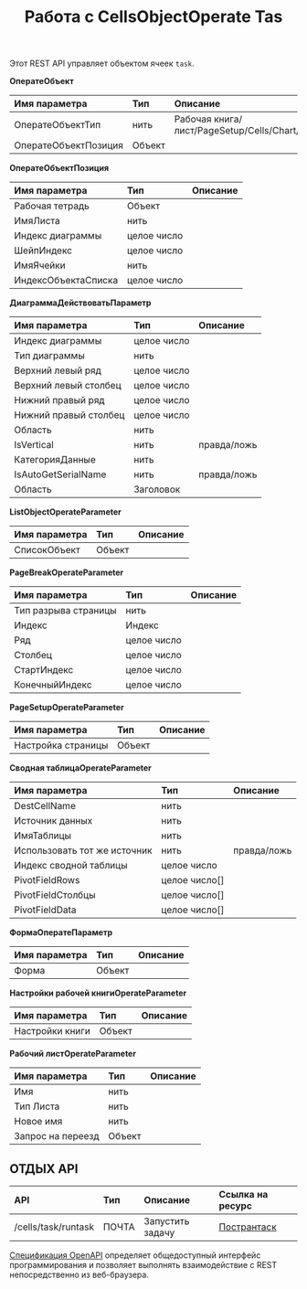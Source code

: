 ﻿---
title: Работа с CellsObjectOperate Tas
second_title: Aspose.Cells Cloud Documen
type: docs
url: /ru/tasks/cells-object-operate/
aliases: [/working-with-cellsobjectoperate-task/]
description: "Cells.Облако API для Excel работает: задача управления объектом ячеек"
weight: 20
kwords: Excel, Office Облако, REST API, электронная таблица, PDF, CSV, Json, Markdwon, работа с задачей CellsObjectOperate
---
Этот REST API управляет объектом ячеек `task`.

**ОператеОбъект**

|Имя параметра|Тип|Описание|
|:- |:- |:- |
| ОператеОбъектТип| нить| Рабочая книга/лист/PageSetup/Cells/Chart/Shape/ListObject/PivotTable/WorkbookSettings/PageBreak|
| ОператеОбъектПозиция| Объект||

**ОператеОбъектПозиция**

|Имя параметра|Тип|Описание|
|:- |:- |:- |
| Рабочая тетрадь| Объект||
| ИмяЛиста| нить||
| Индекс диаграммы| целое число||
| ШейпИндекс| целое число||
| ИмяЯчейки| нить||
| ИндексОбъектаСписка| целое число||


**ДиаграммаДействоватьПараметр**

|Имя параметра|Тип|Описание|
|:- |:- |:- |
| Индекс диаграммы| целое число||
|Тип диаграммы| нить||
| Верхний левый ряд| целое число||
| Верхний левый столбец| целое число||
| Нижний правый ряд| целое число||
| Нижний правый столбец| целое число||
| Область| нить||
| IsVertical| нить| правда/ложь|
| КатегорияДанные| нить||
| IsAutoGetSerialName| нить| правда/ложь|
| Область| Заголовок||

**ListObjectOperateParameter** 

|Имя параметра|Тип|Описание|
|:- |:- |:- |
| СписокОбъект| Объект||

**PageBreakOperateParameter**

|Имя параметра|Тип|Описание|
|:- |:- |:- |
| Тип разрыва страницы| нить||
| Индекс| Индекс||
| Ряд| целое число||
| Столбец| целое число||
| СтартИндекс| целое число||
| КонечныйИндекс| целое число||


**PageSetupOperateParameter**

|Имя параметра|Тип|Описание|
|:- |:- |:- |
| Настройка страницы| Объект||


**Сводная таблицаOperateParameter**

|Имя параметра|Тип|Описание|
|:- |:- |:- |
| DestCellName| нить||
| Источник данных| нить||
| ИмяТаблицы| нить||
| Использовать тот же источник| нить| правда/ложь|
| Индекс сводной таблицы| целое число||
| PivotFieldRows|целое число[]||
| PivotFieldСтолбцы|целое число[]||
| PivotFieldData|целое число[]||


**ФормаОператеПараметр**


|Имя параметра|Тип|Описание|
|:- |:- |:- |
| Форма| Объект||


**Настройки рабочей книгиOperateParameter**


|Имя параметра|Тип|Описание|
|:- |:- |:- |
| Настройки книги| Объект||

**Рабочий листOperateParameter**


|Имя параметра|Тип|Описание|
|:- |:- |:- |
| Имя| нить||
| Тип Листа| нить||
| Новое имя| нить||
| Запрос на переезд| Объект||

## ОТДЫХ API

|**API**|**Тип**|**Описание**|**Ссылка на ресурс**|
|:- |:- |:- |:- |
|/cells/task/runtask|ПОЧТА|Запустить задачу|[Пострантаск](https://apireference.aspose.cloud/cells/#/Task/PostRunTask)|

[Спецификация OpenAPI](https://apireference.aspose.cloud/cells/#/Workbook/PostImportData) определяет общедоступный интерфейс программирования и позволяет выполнять взаимодействие с REST непосредственно из веб-браузера.

